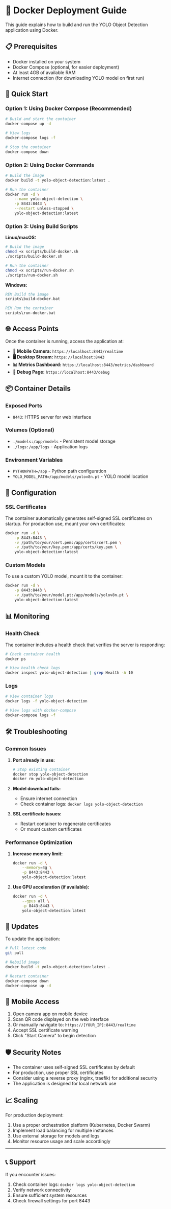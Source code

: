 # 🐳 Docker Deployment Guide

This guide explains how to build and run the YOLO Object Detection application using Docker.

## 📋 Prerequisites

- Docker installed on your system
- Docker Compose (optional, for easier deployment)
- At least 4GB of available RAM
- Internet connection (for downloading YOLO model on first run)

## 🚀 Quick Start

### Option 1: Using Docker Compose (Recommended)

```bash
# Build and start the container
docker-compose up -d

# View logs
docker-compose logs -f

# Stop the container
docker-compose down
```

### Option 2: Using Docker Commands

```bash
# Build the image
docker build -t yolo-object-detection:latest .

# Run the container
docker run -d \
    --name yolo-object-detection \
    -p 8443:8443 \
    --restart unless-stopped \
    yolo-object-detection:latest
```

### Option 3: Using Build Scripts

**Linux/macOS:**
```bash
# Build the image
chmod +x scripts/build-docker.sh
./scripts/build-docker.sh

# Run the container
chmod +x scripts/run-docker.sh
./scripts/run-docker.sh
```

**Windows:**
```cmd
REM Build the image
scripts\build-docker.bat

REM Run the container
scripts\run-docker.bat
```

## 🌐 Access Points

Once the container is running, access the application at:

- **📱 Mobile Camera:** `https://localhost:8443/realtime`
- **🖥️ Desktop Stream:** `https://localhost:8443`
- **📊 Metrics Dashboard:** `https://localhost:8443/metrics/dashboard`
- **🔧 Debug Page:** `https://localhost:8443/debug`

## 📦 Container Details

### Exposed Ports
- `8443`: HTTPS server for web interface

### Volumes (Optional)
- `./models:/app/models` - Persistent model storage
- `./logs:/app/logs` - Application logs

### Environment Variables
- `PYTHONPATH=/app` - Python path configuration
- `YOLO_MODEL_PATH=/app/models/yolov8n.pt` - YOLO model location

## 🔧 Configuration

### SSL Certificates
The container automatically generates self-signed SSL certificates on startup. For production use, mount your own certificates:

```bash
docker run -d \
    -p 8443:8443 \
    -v /path/to/your/cert.pem:/app/certs/cert.pem \
    -v /path/to/your/key.pem:/app/certs/key.pem \
    yolo-object-detection:latest
```

### Custom Models
To use a custom YOLO model, mount it to the container:

```bash
docker run -d \
    -p 8443:8443 \
    -v /path/to/your/model.pt:/app/models/yolov8n.pt \
    yolo-object-detection:latest
```

## 📊 Monitoring

### Health Check
The container includes a health check that verifies the server is responding:

```bash
# Check container health
docker ps

# View health check logs
docker inspect yolo-object-detection | grep Health -A 10
```

### Logs
```bash
# View container logs
docker logs -f yolo-object-detection

# View logs with docker-compose
docker-compose logs -f
```

## 🛠️ Troubleshooting

### Common Issues

1. **Port already in use:**
   ```bash
   # Stop existing container
   docker stop yolo-object-detection
   docker rm yolo-object-detection
   ```

2. **Model download fails:**
   - Ensure internet connection
   - Check container logs: `docker logs yolo-object-detection`

3. **SSL certificate issues:**
   - Restart container to regenerate certificates
   - Or mount custom certificates

### Performance Optimization

1. **Increase memory limit:**
   ```bash
   docker run -d \
       --memory=4g \
       -p 8443:8443 \
       yolo-object-detection:latest
   ```

2. **Use GPU acceleration (if available):**
   ```bash
   docker run -d \
       --gpus all \
       -p 8443:8443 \
       yolo-object-detection:latest
   ```

## 🔄 Updates

To update the application:

```bash
# Pull latest code
git pull

# Rebuild image
docker build -t yolo-object-detection:latest .

# Restart container
docker-compose down
docker-compose up -d
```

## 📱 Mobile Access

1. Open camera app on mobile device
2. Scan QR code displayed on the web interface
3. Or manually navigate to: `https://[YOUR_IP]:8443/realtime`
4. Accept SSL certificate warning
5. Click "Start Camera" to begin detection

## 🛡️ Security Notes

- The container uses self-signed SSL certificates by default
- For production, use proper SSL certificates
- Consider using a reverse proxy (nginx, traefik) for additional security
- The application is designed for local network use

## 📈 Scaling

For production deployment:

1. Use a proper orchestration platform (Kubernetes, Docker Swarm)
2. Implement load balancing for multiple instances
3. Use external storage for models and logs
4. Monitor resource usage and scale accordingly

---

## 📞 Support

If you encounter issues:

1. Check container logs: `docker logs yolo-object-detection`
2. Verify network connectivity
3. Ensure sufficient system resources
4. Check firewall settings for port 8443
